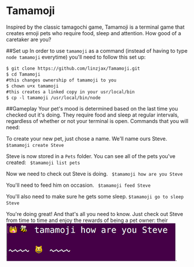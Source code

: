 # Tamamoji
Inspired by the classic tamagochi game, Tamamoji is a terminal game that creates emoji pets who require food, sleep and attention. How good of a caretaker are you?

##Set up
In order to use `tamamoji` as a command (instead of having to type `node tamamoji` everytime) you'll need to follow this set up:

```
$ git clone https://github.com/linzjax/Tamamoji.git
$ cd Tamamoji
#this changes ownership of tamamoji to you
$ chown u+x tamamoji
#this creates a linked copy in your usr/local/bin
$ cp -l tamamoji /usr/local/bin/node

```

##Gameplay
Your pet's mood is determined based on the last time you checked out it's doing. They require food and sleep at regular intervals, regardless of whether or not your terminal is open. Commands that you will need:

To create your new pet, just chose a name. We'll name ours Steve.
` $tamamoji create Steve `

Steve is now stored in a `Pets` folder. You can see all of the pets you've created:
` $tamamoji list pets`

Now we need to check out Steve is doing.
` $tamamoji how are you Steve`

You'll need to feed him on occasion.
` $tamamoji feed Steve`

You'll also need to make sure he gets some sleep.
` $tamamoji go to sleep Steve `

You're doing great! And that's all you need to know. Just check out Steve from time to time and enjoy the rewards of being a pet owner: their ![smiling face](/img/happy_pet.png).
